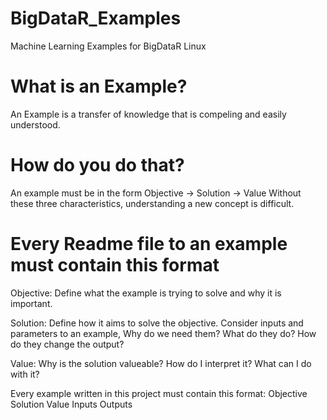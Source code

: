 BigDataR_Examples
=================

Machine Learning Examples for BigDataR Linux

What is an Example?
===================

An Example is a transfer of knowledge that is compeling and easily understood.

How do you do that?
===================

An example must be in the form 
  Objective  ->   Solution  ->  Value
Without these three characteristics, understanding a new concept is difficult.


Every Readme file to an example must contain this format
========================================================

Objective:
Define what the example is trying to solve and why it is important.

Solution:
Define how it aims to solve the objective.  Consider inputs and parameters to an example, Why do we need them? What do they do? How do they change the output?

Value:
Why is the solution valueable? How do I interpret it? What can I do with it?


Every example written in this project must contain this format:
Objective
Solution
Value
Inputs
Outputs